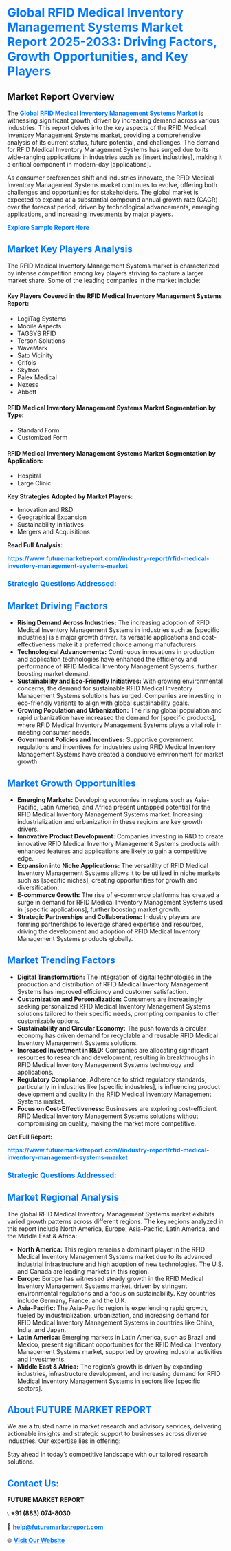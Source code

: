 <h1 style="color: #007BFF;">Global RFID Medical Inventory Management Systems Market Report 2025-2033: Driving Factors, Growth Opportunities, and Key Players</h1>

<section id="overview">
<h2>Market Report Overview</h2>
<p>The <a href="https://www.futuremarketreport.com//industry-report/rfid-medical-inventory-management-systems-market" style="color: #007BFF; text-decoration: none;"><strong>Global RFID Medical Inventory Management Systems Market</strong></a> is witnessing significant growth, driven by increasing demand across various industries. This report delves into the key aspects of the RFID Medical Inventory Management Systems market, providing a comprehensive analysis of its current status, future potential, and challenges. The demand for RFID Medical Inventory Management Systems has surged due to its wide-ranging applications in industries such as [insert industries], making it a critical component in modern-day [applications].</p>
<p>As consumer preferences shift and industries innovate, the RFID Medical Inventory Management Systems market continues to evolve, offering both challenges and opportunities for stakeholders. The global market is expected to expand at a substantial compound annual growth rate (CAGR) over the forecast period, driven by technological advancements, emerging applications, and increasing investments by major players.</p>
</section>

<section id="overview">
<p><a href="https://www.futuremarketreport.com//request-sample/reportId=91184" style="color: #007BFF; text-decoration: none;"><strong>Explore Sample Report Here</strong></a></p>
</section>

<section id="key-players">
<h2 style="color: #007BFF;">Market Key Players Analysis</h2>
<p>The RFID Medical Inventory Management Systems market is characterized by intense competition among key players striving to capture a larger market share. Some of the leading companies in the market include:</p>
<h4>Key Players Covered in the RFID Medical Inventory Management Systems Report:</h4>
<ul><li>LogiTag Systems</li><li>Mobile Aspects</li><li>TAGSYS RFID</li><li>Terson Solutions</li><li>WaveMark</li><li>Sato Vicinity</li><li>Grifols</li><li>Skytron</li><li>Palex Medical</li><li>Nexess</li><li>Abbott</li></ul>
<h4>RFID Medical Inventory Management Systems Market Segmentation by Type:</h4>
<ul><li>Standard Form</li><li>Customized Form</li></ul>

<h4>RFID Medical Inventory Management Systems Market Segmentation by Application:</h4>
<ul><li>Hospital</li><li>Large Clinic</li></ul>
<p><strong>Key Strategies Adopted by Market Players:</strong></p>
<ul>
<li>Innovation and R&D</li>
<li>Geographical Expansion</li>
<li>Sustainability Initiatives</li>
<li>Mergers and Acquisitions</li>
</ul>
</section>

<section>
<p><strong>Read Full Analysis: </strong></p><a href="https://www.futuremarketreport.com//industry-report/rfid-medical-inventory-management-systems-market" style="color: #007BFF; text-decoration: none;"><strong>https://www.futuremarketreport.com//industry-report/rfid-medical-inventory-management-systems-market</strong></a>
<h3 style="color: #007BFF;">Strategic Questions Addressed:</h3>
</section>

<section id="driving-factors">
<h2 style="color: #007BFF;">Market Driving Factors</h2>
<ul>
<li><strong>Rising Demand Across Industries:</strong> The increasing adoption of RFID Medical Inventory Management Systems in industries such as [specific industries] is a major growth driver. Its versatile applications and cost-effectiveness make it a preferred choice among manufacturers.</li>
<li><strong>Technological Advancements:</strong> Continuous innovations in production and application technologies have enhanced the efficiency and performance of RFID Medical Inventory Management Systems, further boosting market demand.</li>
<li><strong>Sustainability and Eco-Friendly Initiatives:</strong> With growing environmental concerns, the demand for sustainable RFID Medical Inventory Management Systems solutions has surged. Companies are investing in eco-friendly variants to align with global sustainability goals.</li>
<li><strong>Growing Population and Urbanization:</strong> The rising global population and rapid urbanization have increased the demand for [specific products], where RFID Medical Inventory Management Systems plays a vital role in meeting consumer needs.</li>
<li><strong>Government Policies and Incentives:</strong> Supportive government regulations and incentives for industries using RFID Medical Inventory Management Systems have created a conducive environment for market growth.</li>
</ul>
</section>

<section id="growth-opportunities">
<h2 style="color: #007BFF;">Market Growth Opportunities</h2>
<ul>
<li><strong>Emerging Markets:</strong> Developing economies in regions such as Asia-Pacific, Latin America, and Africa present untapped potential for the RFID Medical Inventory Management Systems market. Increasing industrialization and urbanization in these regions are key growth drivers.</li>
<li><strong>Innovative Product Development:</strong> Companies investing in R&D to create innovative RFID Medical Inventory Management Systems products with enhanced features and applications are likely to gain a competitive edge.</li>
<li><strong>Expansion into Niche Applications:</strong> The versatility of RFID Medical Inventory Management Systems allows it to be utilized in niche markets such as [specific niches], creating opportunities for growth and diversification.</li>
<li><strong>E-commerce Growth:</strong> The rise of e-commerce platforms has created a surge in demand for RFID Medical Inventory Management Systems used in [specific applications], further boosting market growth.</li>
<li><strong>Strategic Partnerships and Collaborations:</strong> Industry players are forming partnerships to leverage shared expertise and resources, driving the development and adoption of RFID Medical Inventory Management Systems products globally.</li>
</ul>
</section>

<section id="trending-factors">
<h2 style="color: #007BFF;">Market Trending Factors</h2>
<ul>
<li><strong>Digital Transformation:</strong> The integration of digital technologies in the production and distribution of RFID Medical Inventory Management Systems has improved efficiency and customer satisfaction.</li>
<li><strong>Customization and Personalization:</strong> Consumers are increasingly seeking personalized RFID Medical Inventory Management Systems solutions tailored to their specific needs, prompting companies to offer customizable options.</li>
<li><strong>Sustainability and Circular Economy:</strong> The push towards a circular economy has driven demand for recyclable and reusable RFID Medical Inventory Management Systems solutions.</li>
<li><strong>Increased Investment in R&D:</strong> Companies are allocating significant resources to research and development, resulting in breakthroughs in RFID Medical Inventory Management Systems technology and applications.</li>
<li><strong>Regulatory Compliance:</strong> Adherence to strict regulatory standards, particularly in industries like [specific industries], is influencing product development and quality in the RFID Medical Inventory Management Systems market.</li>
<li><strong>Focus on Cost-Effectiveness:</strong> Businesses are exploring cost-efficient RFID Medical Inventory Management Systems solutions without compromising on quality, making the market more competitive.</li>
</ul>
</section>

<section>
<p><strong>Get Full Report: </strong></p><a href="https://www.futuremarketreport.com//industry-report/rfid-medical-inventory-management-systems-market" style="color: #007BFF; text-decoration: none;"><strong>https://www.futuremarketreport.com//industry-report/rfid-medical-inventory-management-systems-market</strong></a>
<h3 style="color: #007BFF;">Strategic Questions Addressed:</h3>
</section>


<section id="regional-analysis">
<h2 style="color: #007BFF;">Market Regional Analysis</h2>
<p>The global RFID Medical Inventory Management Systems market exhibits varied growth patterns across different regions. The key regions analyzed in this report include North America, Europe, Asia-Pacific, Latin America, and the Middle East & Africa:</p>
<ul>
<li><strong>North America:</strong> This region remains a dominant player in the RFID Medical Inventory Management Systems market due to its advanced industrial infrastructure and high adoption of new technologies. The U.S. and Canada are leading markets in this region.</li>
<li><strong>Europe:</strong> Europe has witnessed steady growth in the RFID Medical Inventory Management Systems market, driven by stringent environmental regulations and a focus on sustainability. Key countries include Germany, France, and the U.K.</li>
<li><strong>Asia-Pacific:</strong> The Asia-Pacific region is experiencing rapid growth, fueled by industrialization, urbanization, and increasing demand for RFID Medical Inventory Management Systems in countries like China, India, and Japan.</li>
<li><strong>Latin America:</strong> Emerging markets in Latin America, such as Brazil and Mexico, present significant opportunities for the RFID Medical Inventory Management Systems market, supported by growing industrial activities and investments.</li>
<li><strong>Middle East & Africa:</strong> The region’s growth is driven by expanding industries, infrastructure development, and increasing demand for RFID Medical Inventory Management Systems in sectors like [specific sectors].</li>
</ul>
</section>

<footer>
<h2 style="color: #007BFF;">About FUTURE MARKET REPORT</h2>
<p>We are a trusted name in market research and advisory services, delivering actionable insights and strategic support to businesses across diverse industries. Our expertise lies in offering:</p>

<p>Stay ahead in today’s competitive landscape with our tailored research solutions.</p>

<h2 style="color: #007BFF;">Contact Us:</h2>
<p><strong>FUTURE MARKET REPORT</strong></p>
<p>📞 <strong>+91 (883) 074-8030</strong></p>
<p>📧 <strong><a href="mailto:help@futuremarketreport.com" style="color: #007BFF;">help@futuremarketreport.com</a></strong></p>
<p>🌐 <strong><a href="https://www.futuremarketreport.com/" style="color: #007BFF;">Visit Our Website</a></strong></p>
</footer>